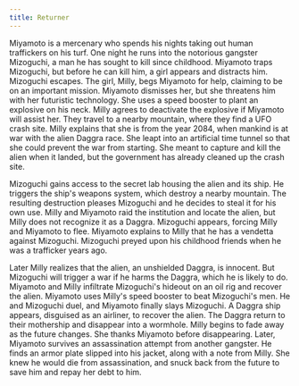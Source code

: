 ```yaml
---
title: Returner
---
```


Miyamoto is a mercenary who spends his nights taking out human traffickers on
his turf. One night he runs into the notorious gangster Mizoguchi, a man he has
sought to kill since childhood. Miyamoto traps Mizoguchi, but before he can kill
him, a girl appears and distracts him. Mizoguchi escapes. The girl, Milly, begs
Miyamoto for help, claiming to be on an important mission. Miyamoto dismisses
her, but she threatens him with her futuristic technology. She uses a speed
booster to plant an explosive on his neck. Milly agrees to deactivate the
explosive if Miyamoto will assist her. They travel to a nearby mountain, where
they find a UFO crash site. Milly explains that she is from the year 2084, when
mankind is at war with the alien Daggra race. She leapt into an artificial time
tunnel so that she could prevent the war from starting. She meant to capture and
kill the alien when it landed, but the government has already cleaned up the
crash site.

Mizoguchi gains access to the secret lab housing the alien and its ship. He
triggers the ship's weapons system, which destroy a nearby mountain. The
resulting destruction pleases Mizoguchi and he decides to steal it for his own
use. Milly and Miyamoto raid the institution and locate the alien, but Milly
does not recognize it as a Daggra. Mizoguchi appears, forcing Milly and Miyamoto
to flee. Miyamoto explains to Milly that he has a vendetta against Mizoguchi.
Mizoguchi preyed upon his childhood friends when he was a trafficker years ago.

Later Milly realizes that the alien, an unshielded Daggra, is innocent. But
Mizoguchi will trigger a war if he harms the Daggra, which he is likely to do.
Miyamoto and Milly infiltrate Mizoguchi's hideout on an oil rig and recover the
alien. Miyamoto uses Milly's speed booster to beat Mizoguchi's men. He and
Mizoguchi duel, and Miyamoto finally slays Mizoguchi. A Daggra ship appears,
disguised as an airliner, to recover the alien. The Daggra return to their
mothership and disappear into a wormhole. Milly begins to fade away as the
future changes. She thanks Miyamoto before disappearing. Later, Miyamoto
survives an assassination attempt from another gangster. He finds an armor plate
slipped into his jacket, along with a note from Milly. She knew he would die
from assassination, and snuck back from the future to save him and repay her
debt to him.
